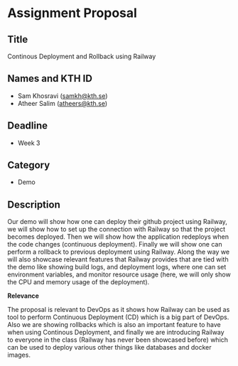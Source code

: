 # Assignment Proposal

## Title

Continous Deployment and Rollback using Railway

## Names and KTH ID

  - Sam Khosravi (samkh@kth.se)
  - Atheer Salim (atheers@kth.se)

## Deadline

- Week 3

## Category

- Demo
 
## Description

Our demo will show how one can deploy their github project using Railway, we will show how to set up the connection with Railway so that the project becomes deployed. 
Then we will show how the application redeploys when the code changes (continuous deployment). 
Finally we will show one can perform a rollback to previous deployment using Railway. 
Along the way we will also showcase relevant features that Railway provides that are tied with the demo like showing build logs, and deployment logs,
where one can set environment variables, and monitor resource usage (here, we will only show the CPU and memory usage of the deployment). 

**Relevance**

The proposal is relevant to DevOps as it shows how Railway can be used as tool to perform Continuous Deployment (CD) which is a big part of DevOps. 
Also we are showing rollbacks which is also an important feature to have when using Continous Deployment, and finally we are introducing Railway to everyone in the 
class (Railway has never been showcased before) which can be used to deploy various other things like databases and docker images. 



